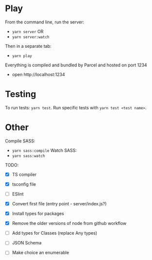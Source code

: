 # Play

From the command line, run the server:

- `yarn server`
  OR
- `yarn server:watch`

Then in a separate tab:

- `yarn play`

Everything is compiled and bundled by Parcel and hosted on port 1234

- open http://localhost:1234

# Testing

To run tests: `yarn test`.
Run specific tests with `yarn test <test name>`.

# Other

Compile SASS:

- `yarn sass:compile`
  Watch SASS:
- `yarn sass:watch`

TODO:

- [x] TS compiler
- [x] tsconfig file
- [ ] ESlint
- [x] Convert first file (entry point - server/index.js?)
- [x] Install types for packages
- [x] Remove the older versions of node from github workflow

- [ ] Add types for Classes (replace Any types)
- [ ] JSON Schema
- [ ] Make choice an enumerable
